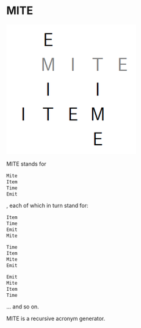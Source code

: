 # MITE

![Mite Logo](Logo/logo.png)


MITE stands for

```
Mite
Item
Time
Emit
```

, each of which in turn stand for:
```
Item
Time
Emit
Mite
```

```
Time
Item
Mite
Emit
```

```
Emit
Mite
Item
Time
```

... and so on.

MITE is a recursive acronym generator.
